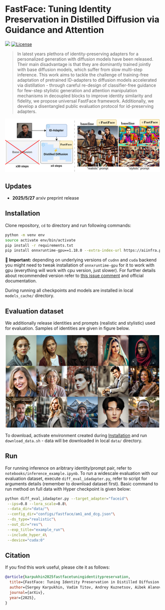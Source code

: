 # FastFace: Tuning Identity Preservation in Distilled Diffusion via Guidance and Attention

<a href="https://arxiv.org/abs/2505.21144"><img src="https://img.shields.io/badge/arXiv-2505.21144-b31b1b.svg" height=22.5><a>
[![License](https://img.shields.io/github/license/AIRI-Institute/al_toolbox)](./LICENSE)

>In latest years plethora of identity-preserving adapters for a personalized generation with diffusion models have been released. Their main disadvantage is that they are dominantly trained jointly with base diffusion models, which suffer from slow multi-step inference. This work aims to tackle the challenge of training-free adaptation of pretrained ID-adapters to diffusion models accelerated via distillation - through careful re-design of classifier-free guidance for few-step stylistic generation and attention manipulation mechanisms in decoupled blocks to improve identity similarity and fidelity, we propose universal FastFace framework. Additionally, we develop a disentangled public evaluation protocol for id-preserving adapters.
>

![image](docs/method_scheme_promo.png)

## Updates

- **2025/5/27**  arxiv preprint release


## Installation

Clone repository, `cd` to directory and run following commands:

```bash
python -m venv env
source activate env/bin/activate
pip install -r requirements.txt
pip install onnxruntime-gpu==1.18.0 --extra-index-url https://aiinfra.pkgs.visualstudio.com/PublicPackages/_packaging/onnxruntime-cuda-12/pypi/simple/
```

**🚩 Important:** depending on underlying versions of `cudnn` and `cuda` backend you might need to tweak installation of `onnxruntime-gpu` for it to work with gpu (everything will work with cpu version, just slower). For further details about recommended version refer to [this issue comment](https://github.com/microsoft/onnxruntime/issues/21684#issuecomment-2375853992) and official documentation.

During running all checkpoints and models are installed in local `models_cache/` directory.

## Evaluation dataset

We additionally release identities and prompts (realistic and stylistic) used for evaluation. Samples of identities are given in figure below.

<p align="center">
<img src="docs/dataset_samples.jpg" alt="drawing" width="500"/>
</p>

To download, activate environment created during [Installation](#installation) and run `download_data.sh` - data will be downloaded in local `data/` directory. 

## Run

For running inference on aribtrary identity/prompt pair, refer to `notebooks/inference_example.ipynb`. To run a widescale evaluation with our evaluation dataset, execute `diff_eval_idadapter.py`, refer to script for arguments details (remember to download dataset first). Basic command to run method on full data with Hyper checkpoint is given below:

```bash
python diff_eval_idadapter.py --target_adapter="faceid"\
 --ips=0.8 --lora_scale=0.8\
 --data_dir="data/"\
 --config_dir="configs/fastface/am1_and_dcg.json"\
 --ds_type="realistic"\
 --out_dir="res"\
 --exp_title="example_run"\
 --include_hyper_4\
 --device="cuda:0"
```

## Citation

If you find this work useful, please cite it as follows:

```bibtex
@article{karpukhin2025fastfacetuningidentitypreservation,
  title={FastFace: Tuning Identity Preservation in Distilled Diffusion via Guidance and Attention},
  author={Sergey Karpukhin, Vadim Titov, Andrey Kuznetsov, Aibek Alanov},
  journal={arXiv},
  year={2025},
}
```